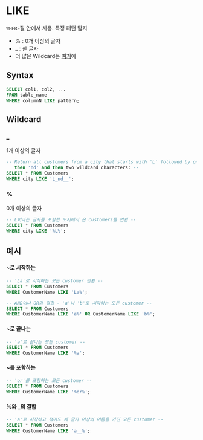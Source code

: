 # LIKE
`WHERE`절 안에서 사용. 특정 패턴 탐지
* % : 0개 이상의 글자
* _ : 한 글자
* 더 많은 Wildcard는 [여기](17_Wildcard.md)에

## Syntax
```sql
SELECT col1, col2, ...
FROM table_name
WHERE columnN LIKE pattern;
```

## Wildcard
### _
1개 이상의 글자
```sql
-- Return all customers from a city that starts with 'L' followed by one wildcard character,
   then 'nd' and then two wildcard characters: --
SELECT * FROM Customers
WHERE city LIKE 'L_nd__';
```

### %
0개 이상의 글자
```sql
-- L이라는 글자를 포함한 도시에서 온 customers를 반환 --
SELECT * FROM Customers
WHERE city LIKE '%L%';
```

## 예시
#### ~로 시작하는
```sql
-- 'La'로 시작하는 모든 customer 반환 --
SELECT * FROM Customers
WHERE CustomerName LIKE 'La%';
```
```sql
-- AND이나 OR와 결합 - 'a'나 'b'로 시작하는 모든 customer --
SELECT * FROM Customers
WHERE CustomerName LIKE 'a%' OR CustomerName LIKE 'b%';
```

#### ~로 끝나는
```sql
-- 'a'로 끝나는 모든 customer --
SELECT * FROM Customers
WHERE CustomerName LIKE '%a';
```

#### ~를 포함하는
```sql
-- 'or'를 포함하는 모든 customer --
SELECT * FROM Customers
WHERE CustomerName LIKE '%or%';
```

#### %와 _의 결합
```sql
-- 'a'로 시작하고 적어도 세 글자 이상의 이름을 가진 모든 customer --
SELECT * FROM Customers
WHERE CustomerName LIKE 'a__%';
```
